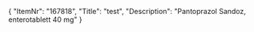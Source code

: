 {
  "ItemNr": "167818",
  "Title": "test",
  "Description": "Pantoprazol Sandoz, enterotablett 40 mg"
}